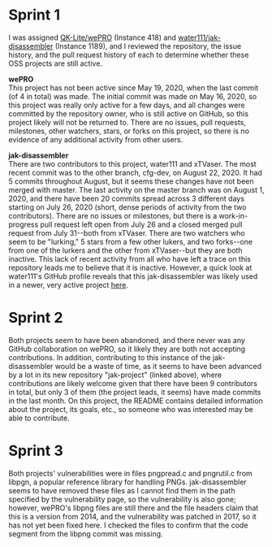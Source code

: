 # Sprint 1
I was assigned [QK-Lite/wePRO](https://github.com/QK-Lite/wePRO) (Instance 418) and [water111/jak-disassembler](https://github.com/water111/jak-disassembler) (Instance 1189),
and I reviewed the repository, the issue history, and the pull request history of each to determine whether these OSS projects are still active.

**wePRO**  
This project has not been active since May 19, 2020, when the last commit (of 4 in total) was made. The initial commit was made on May 16, 2020, so this project
was really only active for a few days, and all changes were committed by the repository owner, who is still active on GitHub, so this project likely will not be returned to.
There are no issues, pull requests, milestones, other watchers, stars, or forks on this project, so there is no evidence of any additional activity from other users.

**jak-disassembler**  
There are two contributors to this project, water111 and xTVaser.
The most recent commit was to the other branch, cfg-dev, on August 22, 2020. It had 5 commits throughout August, but it seems these changes have not been merged with master.
The last activity on the master branch was on August 1, 2020, and there have been 20 commits spread across 3 different days starting on July 26, 2020 (short, dense periods of activity
from the two contributors).
There are no issues or milestones, but there is a work-in-progress pull request left open from July 26 and a closed merged pull request from July 31--both from xTVaser.
There are two watchers who seem to be "lurking," 5 stars from a few other lukers, and two forks--one from one of the lurkers and the other from xTVaser--but they are both inactive.
This lack of recent activity from all who have left a trace on this repository leads me to believe that it is inactive.
However, a quick look at water111's GitHub profile reveals that this jak-disassembler was likely used in a newer, very active project [here](https://github.com/water111/jak-project).

# Sprint 2
Both projects seem to have been abandoned, and there never was any GitHub collaboration on wePRO, so it likely they are both not accepting contributions. In addition, contributing to this instance of the jak-disassembler would be a waste of time, as it seems to have been advanced by a lot in its new repository "jak-project" (linked above), where contributions are likely welcome given that there have been 9 contributors in total, but only 3 of them (the project leads, it seems) have made commits in the last month. On this project, the README contains detailed information about the project, its goals, etc., so someone who was interested may be able to contribute.

# Sprint 3
Both projects' vulnerabilities were in files pngpread.c and pngrutil.c from libpgn, a popular reference library for handling PNGs. jak-disassembler seems to have removed these files as I cannot find them in the path specified by the vulnerability page, so the vulnerability is also gone; however, wePRO's libpng files are still there and the file headers claim that this is a version from 2014, and the vulnerability was patched in 2017, so it has not yet been fixed here. I checked the files to confirm that the code segment from the libpng commit was missing.
